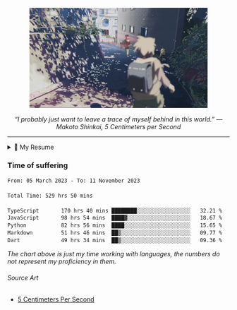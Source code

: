 <p align="center"><img src="asset/header.jpg" width="80%"/></p>
<p align="center"><i>“I probably just want to leave a trace of myself behind in this world.” ― Makoto Shinkai, 5 Centimeters per Second</i></p>

---

<details>
  <summary>📃 My Resume</summary>

### Education

- 📖 **Computer Science**\
📆 10/2021 - present\
📍 **Thang Long University** - Hoang Mai, Hanoi, Vietnam

### Experience

<img align="right" src="https://img.shields.io/badge/Next.js-black?style=flat&logo=next.js&logoColor=white"/>
<img align="right" src="https://img.shields.io/badge/Ant_Design-ant?style=flat&logo=antdesign&logoColor=white&color=%230170FE"/>
<img align="right" src="https://img.shields.io/badge/node.js-6DA55F?style=flat&logo=node.js&logoColor=white"/>


- 👨‍💻 **Frontend Web Intern**\
📆 07/2023 - present\
📍 **MQ ICT Solutions** - Hoang Mai, Hanoi, Vietnam
  
<!--
## Skills

<img align="right" src="https://img.shields.io/badge/Python-3776AB?logo=python&logoColor=white" />


**Programming**

<img align="right" src="https://img.shields.io/badge/Windows-0078D6?logo=windows&logoColor=white" />
-->

</details>

### Time of suffering

<!--START_SECTION:waka-->

```txt
From: 05 March 2023 - To: 11 November 2023

Total Time: 529 hrs 50 mins

TypeScript       170 hrs 40 mins ████████░░░░░░░░░░░░░░░░░   32.21 %
JavaScript       98 hrs 54 mins  ████▓░░░░░░░░░░░░░░░░░░░░   18.67 %
Python           82 hrs 56 mins  ████░░░░░░░░░░░░░░░░░░░░░   15.65 %
Markdown         51 hrs 46 mins  ██▒░░░░░░░░░░░░░░░░░░░░░░   09.77 %
Dart             49 hrs 34 mins  ██▒░░░░░░░░░░░░░░░░░░░░░░   09.36 %
```

<!--END_SECTION:waka-->

_The chart above is just my time working with languages, the numbers do not represent my proficiency in them._

###### Source Art

-  [5 Centimeters Per Second](https://wallhaven.cc/w/nrowq1)

